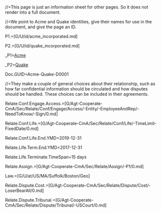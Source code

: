 //=This page is just an information sheet for other pages.  So it does not render into a full document. 

//=We point to Acme and Quake identities, give their names for use in the document, and give the page an ID.

P1.=[G/U/id/acme_incorporated.md]

P2.=[G/U/id/quake_incorporated.md]

_P1=<a href="#Def.P1.Sec" class="definedterm">Acme</a>

_P2=<a href="#Def.P2.Sec" class="definedterm">Quake</a>

Doc.GUID=Acme-Quake-D0001

//=They make a couple of general choices about their relationship, such as how far confidential information should be circulated and how disputes should be handled.  These choices can be included in their agreements.

Relate.Conf.Engage.Access.=[G/Agt-Cooperate-CmA/Sec/Relate/Conf/Engage/Access/-Entity/-EmployeeAndRep/-NeedToKnow/-Sign/0.md]

Relate.Conf.Life.=[G/Agt-Cooperate-CmA/Sec/Relate/Conf/Life/-TimeLimit-FixedDate/0.md]

Relate.Conf.Life.End.YMD=2019-12-31

Relate.Life.Term.End.YMD=2017-12-31

Relate.Life.Terminate.TimeSpan=15 days

Relate.Assign.=[G/Agt-Cooperate-CmA/Sec/Relate/Assign/-P1/0.md]

Law.=[G/U/at/US/MA/Suffolk/Boston/Geo]

Relate.Dispute.Cost.=[G/Agt-Cooperate-CmA/Sec/Relate/Dispute/Cost/-LoserBearAll/0.md]

Relate.Dispute.Tribunal.=[G/Agt-Cooperate-CmA/Sec/Relate/Dispute/Tribunal/-USCourt/0.md]